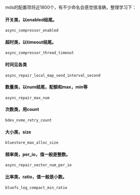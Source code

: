 mds的配置项将近1800个，有不少命名会感觉很准确，整理学习下：

#### 开关类，以enabled结尾。
```
async_compressor_enabled
```
#### 超时类，以timeout结尾。
```
async_compressor_thread_timeout
```
#### 时间见各类
```
async_repair_local_map_send_interval_second
```

#### 数量类，以num结尾，配额和max，min等
```
async_repair_max_num
```

#### 次数类，用count
```
bdev_nvme_retry_count
```

#### 大小类，size
```
bluestore_max_alloc_size
```
#### 频率类，per_io，值一般是整数。
```
async_repair_sector_num_per_io
```

#### 比率类，ratio，值一般是小数。
```
bluefs_log_compact_min_ratio
```
